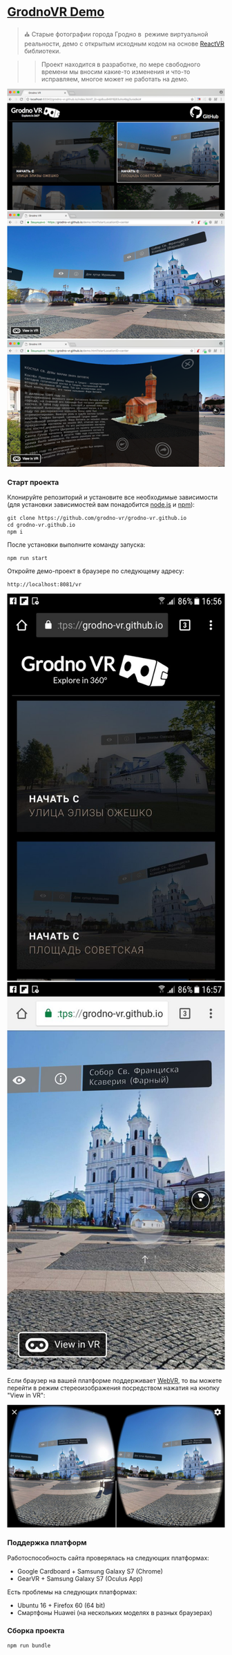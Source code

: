 # [GrodnoVR Demo](https://grodno-vr.github.io)
> :church: Старые фотографии города Гродно в  режиме виртуальной реальности, демо с открытым исходным кодом на основе [ReactVR](https://facebook.github.io/react-vr) библиотеки.

>> Проект находится в разработке, по мере свободного времени мы вносим какие-то изменения и что-то исправляем, многое может не работать на демо.

![Screen 1](./media/screen1.png)
![Screen 2](./media/screen3.png)
![Screen 3](./media/screen2.png)

### Старт проекта

Клонируйте репозиторий и установите все необходимые зависимости (для установки зависимостей вам понадобится [node.js](https://nodejs.org) и [npm](https://www.npmjs.com/)):
```
git clone https://github.com/grodno-vr/grodno-vr.github.io
cd grodno-vr.github.io
npm i
```

После установки выполните команду запуска:
```
npm run start
```

Откройте демо-проект в браузере по следующему адресу:
```
http://localhost:8081/vr
```

![Mobile 1](./media/mobile1.jpg)
![Mobile 2](./media/mobile2.jpg)

Если браузер на вашей платформе поддерживает [WebVR](https://webvr.info), то вы можете перейти в режим стереоизображения посредством нажатия на кнопку "View in VR":

![VR 1](./media/mobile3.jpg)

### Поддержка платформ
Работоспособность сайта проверялась на следующих платформах:
+ Google Cardboard + Samsung Galaxy S7 (Chrome)
+ GearVR + Samsung Galaxy S7 (Oculus App)

Есть проблемы на следующих платформах:
+ Ubuntu 16 + Firefox 60 (64 bit)
+ Смартфоны Huawei (на нескольких моделях в разных браузерах)

### Сборка проекта

```
npm run bundle
```

